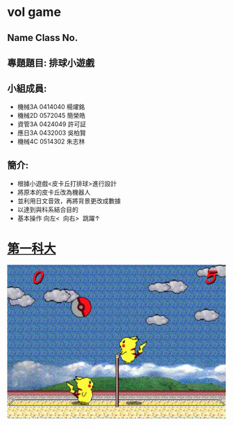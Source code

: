 # vol game

## Name Class No.

## 專題題目: 排球小遊戲

## 小組成員:
 * 機械3A     0414040   楊燿銘
 * 機械2D     0572045   簡榮皓
 * 資管3A     0424049   許可証
 * 應日3A     0432003   吳柏賢
 * 機械4C     0514302   朱志林
 
 ## 簡介:
 * 根據小遊戲<皮卡丘打排球>進行設計
 * 將原本的皮卡丘改為機器人
 * 並利用日文音效，再將背景更改成數據
 * 以達到與科系結合目的
 * 基本操作 向左<  向右>  跳躍↑
# [第一科大](http://www.nkfust.edu.tw/bin/home.php)

![NKFUST](111.png "第一科大")

